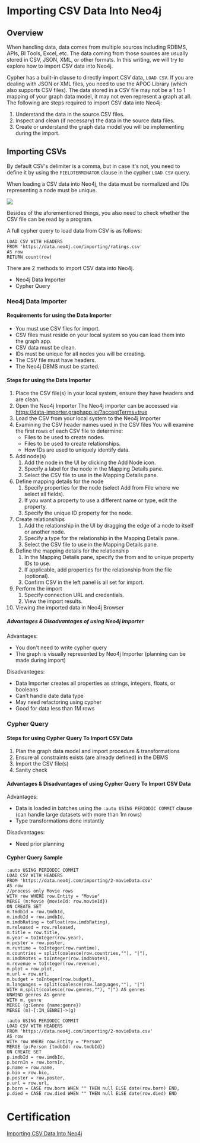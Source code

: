 # Importing CSV Data Into Neo4j

## Overview

When handling data, data comes from multiple sources including RDBMS, APIs, BI Tools, Excel, etc. The data coming from those sources are usually stored in CSV, JSON, XML, or other formats. In this writing, we will try to explore how to import CSV data into Neo4j.

Cypher has a built-in clause to directly import CSV data, `LOAD CSV`. If you are dealing with JSON or XML files, you need to use the APOC Library (which also supports CSV files). The data stored in a CSV file may not be a 1 to 1 mapping of your graph data model, it may not even represent a graph at all. The following are steps required to import CSV data into Neo4j:
1. Understand the data in the source CSV files.
2. Inspect and clean (if necessary) the data in the source data files.
3. Create or understand the graph data model you will be implementing during the import.

## Importing CSVs

By default CSV's delimiter is a comma, but in case it's not, you need to define it by using the `FIELDTERMINATOR` clause in the cypher `LOAD CSV` query. 

When loading a CSV data into Neo4j, the data must be normalized and IDs representing a node must be unique.

![](https://graphacademy.neo4j.com/courses/importing-data/1-preparing/2-understand-data/images/unique-ids.png)

Besides of the aforementioned things, you also need to check whether the CSV file can be read by a program.

A full cypher query to load data from CSV is as follows:
```cypher
LOAD CSV WITH HEADERS
FROM 'https://data.neo4j.com/importing/ratings.csv'
AS row
RETURN count(row)
```

<!-- ![Graph Data Model](https://graphacademy.neo4j.com/courses/importing-data/1-preparing/5-data-model/images/movie-data-model.png) -->

There are 2 methods to import CSV data into Neo4j.
- Neo4j Data Importer
- Cypher Query

### Neo4j Data Importer

#### Requirements for using the Data Importer

- You must use CSV files for import.
- CSV files must reside on your local system so you can load them into the graph app.
- CSV data must be clean.
- IDs must be unique for all nodes you will be creating.
- The CSV file must have headers.
- The Neo4j DBMS must be started.

#### Steps for using the Data Importer

1. Place the CSV file(s) in your local system, ensure they have headers and are clean.
2. Open the Neo4j Importer
   The Neo4j importer can be accessed via https://data-importer.graphapp.io/?acceptTerms=true
3. Load the CSV from your local system to the Neo4j Importer
4. Examining the CSV header names used in the CSV files
   You will examine the first rows of each CSV file to determine:
   - Files to be used to create nodes.
   - Files to be used to create relationships.
   - How IDs are used to uniquely identify data.
5. Add node(s)
   1. Add the node in the UI by clicking the Add Node icon.
   2. Specify a label for the node in the Mapping Details pane.
   3. Select the CSV file to use in the Mapping Details pane.
6. Define mapping details for the node
   1. Specify properties for the node (select Add from File where we select all fields).
   2. If you want a property to use a different name or type, edit the property.
   3. Specify the unique ID property for the node.
7. Create relationships
   1. Add the relationship in the UI by dragging the edge of a node to itself or another node.
   2. Specify a type for the relationship in the Mapping Details pane.
   3. Select the CSV file to use in the Mapping Details pane.
8. Define the mapping details for the relationship
   1. In the Mapping Details pane, specify the from and to unique property IDs to use.
   2. If applicable, add properties for the relationship from the file (optional).
   3. Confirm CSV in the left panel is all set for import.
9. Perform the import
   1. Specify connection URL and credentials.
   2. View the import results.
10. Viewing the imported data in Neo4j Browser

##### Advantages & Disadvantages of using Neo4j Importer

Advantages:
- You don't need to write cypher query
- The graph is visually represented by Neo4j Importer (planning can be made during import)

Disadvanteges:
- Data Importer creates all properties as strings, integers, floats, or booleans
- Can't handle date data type
- May need refactoring using cypher
- Good for data less than 1M rows

### Cypher Query

#### Steps for using Cypher Query To Import CSV Data

1. Plan the graph data model and import procedure & transformations
2. Ensure all constraints exists (are already defined) in the DBMS
3. Import the CSV file(s)
4. Sanity check


#### Advantages & Disadvantages of using Cypher Query To Import CSV Data

Advantages:
- Data is loaded in batches using the `:auto USING PERIODIC COMMIT` clause (can handle large datasets with more than 1m rows)
- Type transformations done instantly

Disadvantages:
- Need prior planning

#### Cypher Query Sample

```cypher
:auto USING PERIODIC COMMIT
LOAD CSV WITH HEADERS
FROM 'https://data.neo4j.com/importing/2-movieData.csv'
AS row
//process only Movie rows
WITH row WHERE row.Entity = "Movie"
MERGE (m:Movie {movieId: row.movieId})
ON CREATE SET
m.tmdbId = row.tmdbId,
m.imdbId = row.imdbId,
m.imdbRating = toFloat(row.imdbRating),
m.released = row.released,
m.title = row.title,
m.year = toInteger(row.year),
m.poster = row.poster,
m.runtime = toInteger(row.runtime),
m.countries = split(coalesce(row.countries,""), "|"),
m.imdbVotes = toInteger(row.imdbVotes),
m.revenue = toInteger(row.revenue),
m.plot = row.plot,
m.url = row.url,
m.budget = toInteger(row.budget),
m.languages = split(coalesce(row.languages,""), "|")
WITH m,split(coalesce(row.genres,""), "|") AS genres
UNWIND genres AS genre
WITH m, genre
MERGE (g:Genre {name:genre})
MERGE (m)-[:IN_GENRE]->(g)
```

```cypher
:auto USING PERIODIC COMMIT
LOAD CSV WITH HEADERS
FROM 'https://data.neo4j.com/importing/2-movieData.csv'
AS row
WITH row WHERE row.Entity = "Person"
MERGE (p:Person {tmdbId: row.tmdbId})
ON CREATE SET
p.imdbId = row.imdbId,
p.bornIn = row.bornIn,
p.name = row.name,
p.bio = row.bio,
p.poster = row.poster,
p.url = row.url,
p.born = CASE row.born WHEN "" THEN null ELSE date(row.born) END,
p.died = CASE row.died WHEN "" THEN null ELSE date(row.died) END
```

# Certification

[Importing CSV Data Into Neo4j](https://graphacademy.neo4j.com/u/0b1bed14-3f76-40ad-9442-046ec8b1274b/importing-data)



















